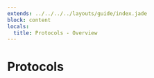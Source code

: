 ```yaml
---
extends: ../../../../layouts/guide/index.jade
block: content
locals:
  title: Protocols - Overview
---
```


# Protocols
